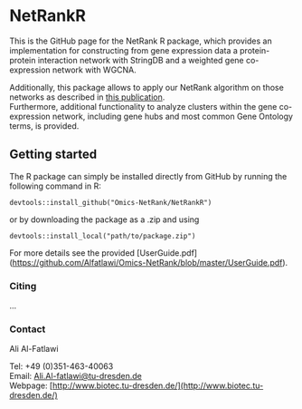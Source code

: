 # NetRankR
This is the GitHub page for the NetRank R package, which provides an implementation for constructing from gene expression data a protein-protein interaction network with StringDB and a weighted gene co-expression network with WGCNA.  


Additionally, this package allows to apply our NetRank algorithm on those networks as described in [this publication](https://www.frontiersin.org/articles/10.3389/fbinf.2022.780229/full).  
Furthermore, additional functionality to analyze clusters within the gene co-expression network, including gene hubs and most common Gene Ontology terms, is provided.  

## Getting started
The R package can simply be installed directly from GitHub by running the following command in R:

`devtools::install_github("Omics-NetRank/NetRankR")`

or by downloading the package as a .zip and using

`devtools::install_local("path/to/package.zip")`

For more details see the provided [UserGuide.pdf] 
(https://github.com/Alfatlawi/Omics-NetRank/blob/master/UserGuide.pdf).
### Citing
...

### Contact
  
Ali Al-Fatlawi  
  
Tel: +49 (0)351-463-40063  
Email: Ali.Al-fatlawi@tu-dresden.de  
Webpage: [http://www.biotec.tu-dresden.de/](http://www.biotec.tu-dresden.de/)
